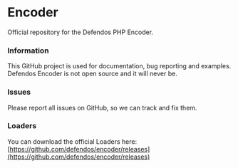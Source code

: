 # Encoder
Official repository for the Defendos PHP Encoder.

### Information
This GitHub project is used for documentation, bug reporting and examples. Defendos Encoder is not open source and it will never be.

### Issues
Please report all issues on GitHub, so we can track and fix them.

### Loaders
You can download the official Loaders here:
[https://github.com/defendos/encoder/releases](https://github.com/defendos/encoder/releases)

